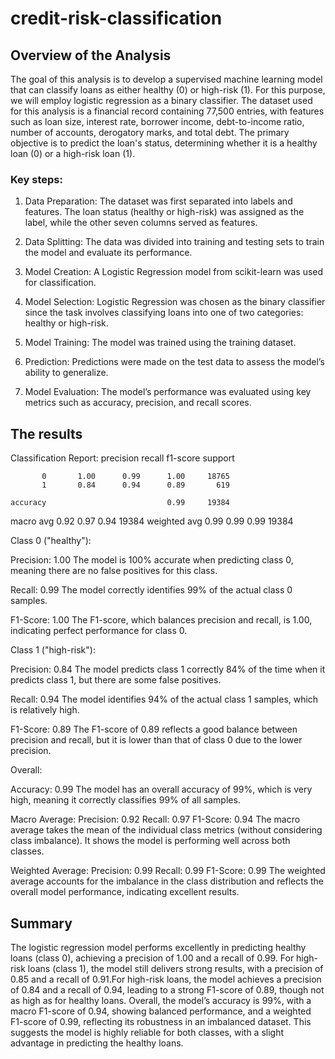 # credit-risk-classification
## Overview of the Analysis

The goal of this analysis is to develop a supervised machine learning model that can classify loans as either healthy (0) or high-risk (1). For this purpose, we will employ logistic regression as a binary classifier. The dataset used for this analysis is a financial record containing 77,500 entries, with features such as loan size, interest rate, borrower income, debt-to-income ratio, number of accounts, derogatory marks, and total debt. The primary objective is to predict the loan's status, determining whether it is a healthy loan (0) or a high-risk loan (1).

### Key steps:
1. Data Preparation: The dataset was first separated into labels and features. The loan status (healthy or high-risk) was assigned as the label, while the other seven columns served as features.

2. Data Splitting: The data was divided into training and testing sets to train the model and evaluate its performance.

3. Model Creation: A Logistic Regression model from scikit-learn was used for classification.

4. Model Selection: Logistic Regression was chosen as the binary classifier since the task involves classifying loans into one of two categories: healthy or high-risk.

5. Model Training: The model was trained using the training dataset.

6. Prediction: Predictions were made on the test data to assess the model’s ability to generalize.

7. Model Evaluation: The model’s performance was evaluated using key metrics such as accuracy, precision, and recall scores.

## The results

Classification Report:
               precision    recall  f1-score   support

           0       1.00      0.99      1.00     18765
           1       0.84      0.94      0.89       619

    accuracy                           0.99     19384
   macro avg       0.92      0.97      0.94     19384
weighted avg       0.99      0.99      0.99     19384

Class 0 ("healthy"):

Precision: 1.00
The model is 100% accurate when predicting class 0, meaning there are no false positives for this class.

Recall: 0.99
The model correctly identifies 99% of the actual class 0 samples.

F1-Score: 1.00
The F1-score, which balances precision and recall, is 1.00, indicating perfect performance for class 0.

Class 1 ("high-risk"):

Precision: 0.84
The model predicts class 1 correctly 84% of the time when it predicts class 1, but there are some false positives.

Recall: 0.94
The model identifies 94% of the actual class 1 samples, which is relatively high.

F1-Score: 0.89
The F1-score of 0.89 reflects a good balance between precision and recall, but it is lower than that of class 0 due to the lower precision.

Overall:

Accuracy: 0.99
The model has an overall accuracy of 99%, which is very high, meaning it correctly classifies 99% of all samples.

Macro Average:
Precision: 0.92
Recall: 0.97
F1-Score: 0.94
The macro average takes the mean of the individual class metrics (without considering class imbalance). It shows the model is performing well across both classes.

Weighted Average:
Precision: 0.99
Recall: 0.99
F1-Score: 0.99
The weighted average accounts for the imbalance in the class distribution and reflects the overall model performance, indicating excellent results.

## Summary

The logistic regression model performs excellently in predicting healthy loans (class 0), achieving a precision of 1.00 and a recall of 0.99. For high-risk loans (class 1), the model still delivers strong results, with a precision of 0.85 and a recall of 0.91.For high-risk loans, the model achieves a precision of 0.84 and a recall of 0.94, leading to a strong F1-score of 0.89, though not as high as for healthy loans. Overall, the model’s accuracy is 99%, with a macro F1-score of 0.94, showing balanced performance, and a weighted F1-score of 0.99, reflecting its robustness in an imbalanced dataset. This suggests the model is highly reliable for both classes, with a slight advantage in predicting the healthy loans.
